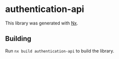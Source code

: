 # authentication-api

This library was generated with [Nx](https://nx.dev).

## Building

Run `nx build authentication-api` to build the library.
